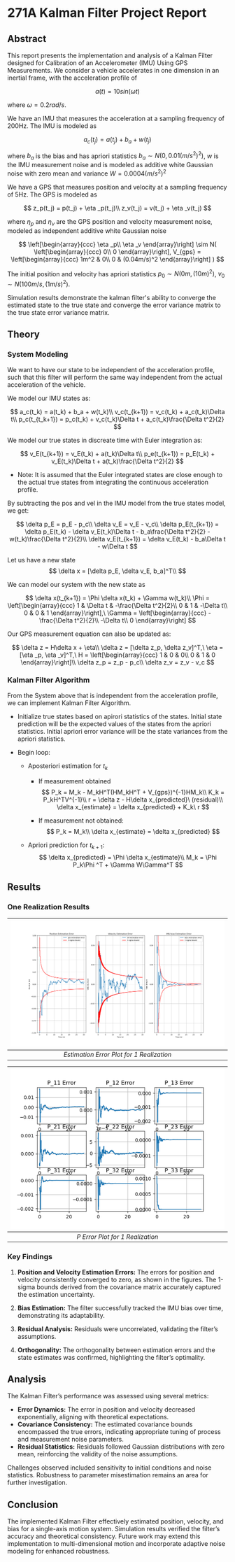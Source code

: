 
# 271A Kalman Filter Project Report

## Abstract

This report presents the implementation and analysis of a Kalman Filter designed for Calibration of an Accelerometer (IMU) Using GPS Measurements. We consider a vehicle accelerates in one dimension in an inertial frame, with the acceleration profile of

$$
a(t) = 10sin(\omega t)
$$

where $\omega = 0.2 rad/s$.

We have an IMU that measures the acceleration at a sampling frequency of 200Hz. The IMU is modeled as

$$
a_c(t_j) = a(t_j) + b_a + w(t_j)
$$

where $b_a$ is the bias and has apriori statistics $b_a \sim N(0, 0.01 (m/s^2)^2)$, $w$ is the IMU measurement noise and is modeled as additive white Gaussian noise with zero mean and variance $W=0.0004 (m/s^2)^2$

We have a GPS that measures position and velocity at a sampling frequency of 5Hz. The GPS is modeled as

$$
z_p(t_j) = p(t_j) + \eta _p(t_j)\\
z_v(t_j) = v(t_j) + \eta _v(t_j)
$$

where $\eta _p$ and $\eta _v$ are the GPS position and velocity measurement noise, modeled as independent additive white Gaussian noise

$$
\left[\begin{array}{ccc}
\eta _p\\
\eta _v
\end{array}\right]
\sim N(
\left[\begin{array}{ccc}
0\\
0 
\end{array}\right], 
V_{gps} = 
\left[\begin{array}{ccc}
1m^2 & 0\\
0 & (0.04m/s)^2
\end{array}\right]
)
$$

The initial position and velocity has apriori statistics $p_0 \sim N(0m, (10m)^2)$, $v_0 \sim N(100 m/s, (1m/s)^2)$.

Simulation results demonstrate the kalman filter's ability to converge the estimated state to the true state and converge the error variance matrix to the true state error variance matrix.

## Theory

### System Modeling
We want to have our state to be independent of the acceleration profile, such that this filter will perform the same way independent from the actual acceleration of the vehicle.

We model our IMU states as:

$$
a_c(t_k) = a(t_k) + b_a + w(t_k)\\
v_c(t_{k+1}) = v_c(t_k) + a_c(t_k)\Delta t\\
p_c(t_{t_k+1}) = p_c(t_k) + v_c(t_k)\Delta t + a_c(t_k)\frac{\Delta t^2}{2}
$$

We model our true states in discreate time with Euler integration as:

$$
v_E(t_{k+1}) = v_E(t_k) + a(t_k)\Delta t\\
p_e(t_{k+1}) = p_E(t_k) + v_E(t_k)\Delta t + a(t_k)\frac{\Delta t^2}{2}
$$
- Note: It is assumed that the Euler integrated states are close enough to the actual true states from integrating the continuous acceleration profile.

By subtracting the pos and vel in the IMU model from the true states model, we get:

$$
\delta p_E = p_E - p_c\\
\delta v_E = v_E - v_c\\
\delta p_E(t_{k+1}) = \delta p_E(t_k) - \delta v_E(t_k)\Delta t - b_a\frac{\Delta t^2}{2} - w(t_k)\frac{\Delta t^2}{2}\\
\delta v_E(t_{k+1}) = \delta v_E(t_k) - b_a\Delta t - w\Delta t
$$

Let us have a new state
$$
\delta x = [\delta p_E, \delta v_E, b_a]^T\\
$$

We can model our system with the new state as

$$
\delta x(t_{k+1}) = \Phi \delta x(t_k) + \Gamma w(t_k)\\
\Phi = 
\left[\begin{array}{ccc}
1 & \Delta t & -\frac{\Delta t^2}{2}\\
0 & 1 & -\Delta t\\
0 & 0 & 1
\end{array}\right],\
\Gamma = 
\left[\begin{array}{ccc}
-\frac{\Delta t^2}{2}\\
-\Delta t\\
0
\end{array}\right]
$$

Our GPS measurement equation can also be updated as:

$$
\delta z = H\delta x + \eta\\
\delta z = [\delta z_p, \delta z_v]^T,\ \eta = [\eta _p, \eta _v]^T,\
H = 
\left[\begin{array}{ccc}
1 & 0 & 0\\
0 & 1 & 0
\end{array}\right]\\
\delta z_p = z_p - p_c\\
\delta z_v = z_v - v_c
$$

### Kalman Filter Algorithm
From the System above that is independent from the acceleration profile, we can implement Kalman Filter Algorithm.

- Initialize true states based on apirori statistics of the states. Initial state prediction will be the expected values of the states from the apriori statistics. Initial apriori error variance will be the state variances from the apriori statistics.

- Begin loop:
   - Aposteriori estimation for $t_k$
      - If measurement obtained
      $$
      P_k = M_k - M_kH^T(HM_kH^T + V_{gps})^{-1}HM_k\\
      K_k = P_kH^TV^{-1}\\
      r = \delta z - H\delta x_{predicted}\ (residual)\\
      \delta x_{estimate} = \delta x_{predicted} + K_k\ r
      $$

      - If measurement not obtained:
      $$
      P_k = M_k\\
      \delta x_{estimate} = \delta x_{predicted}
      $$

   - Apriori prediction for $t_{k+1}$:
   $$
   \delta x_{predicted} = \Phi \delta x_{estimate}\\
   M_k = \Phi P_k\Phi ^T + \Gamma W\Gamma^T
   $$

## Results

### One Realization Results
![est error plot](one_realiz_est_error_plot.png "Estimation Error Plot") |
:--:|
*Estimation Error Plot for 1 Realization* |

![p error plot](one_realiz_P_error_plot.png "P Error Plot") |
:--:|
*P Error Plot for 1 Realization* |

### Key Findings

1. **Position and Velocity Estimation Errors:**
   The errors for position and velocity consistently converged to zero, as shown in the figures. The 1-sigma bounds derived from the covariance matrix accurately captured the estimation uncertainty.

2. **Bias Estimation:**
   The filter successfully tracked the IMU bias over time, demonstrating its adaptability.

3. **Residual Analysis:**
   Residuals were uncorrelated, validating the filter’s assumptions.

4. **Orthogonality:**
   The orthogonality between estimation errors and the state estimates was confirmed, highlighting the filter’s optimality.

## Analysis

The Kalman Filter’s performance was assessed using several metrics:

- **Error Dynamics:** The error in position and velocity decreased exponentially, aligning with theoretical expectations.
- **Covariance Consistency:** The estimated covariance bounds encompassed the true errors, indicating appropriate tuning of process and measurement noise parameters.
- **Residual Statistics:** Residuals followed Gaussian distributions with zero mean, reinforcing the validity of the noise assumptions.

Challenges observed included sensitivity to initial conditions and noise statistics. Robustness to parameter misestimation remains an area for further investigation.

## Conclusion

The implemented Kalman Filter effectively estimated position, velocity, and bias for a single-axis motion system. Simulation results verified the filter’s accuracy and theoretical consistency. Future work may extend this implementation to multi-dimensional motion and incorporate adaptive noise modeling for enhanced robustness.

